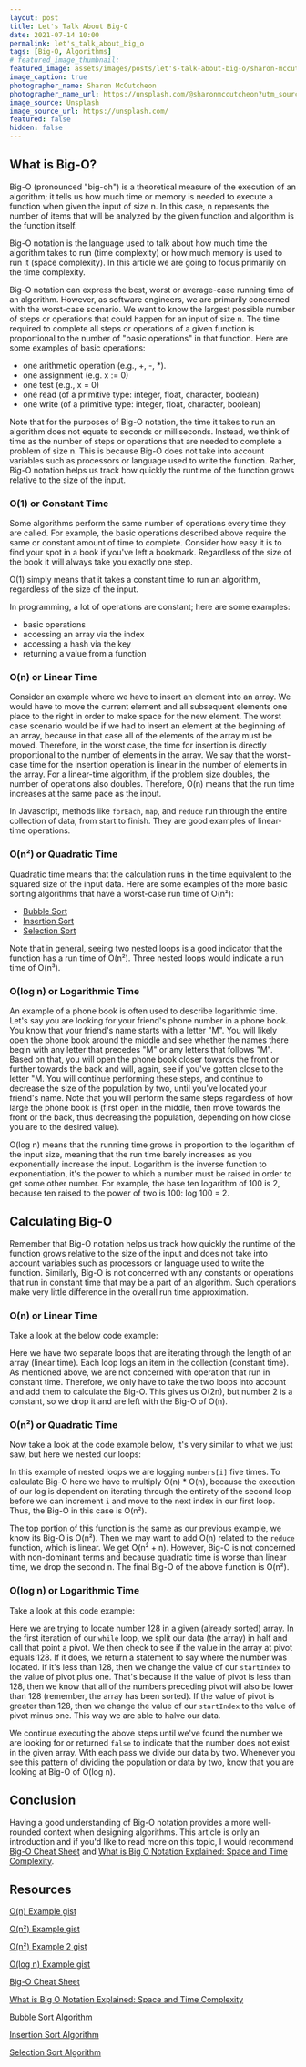 ```yaml
---
layout: post
title: Let's Talk About Big-O
date: 2021-07-14 10:00
permalink: let's_talk_about_big_o
tags: [Big-O, Algorithms]
# featured_image_thumbnail:
featured_image: assets/images/posts/let's-talk-about-big-o/sharon-mccutcheon-tn57JI3CewI-unsplash.jpg
image_caption: true
photographer_name: Sharon McCutcheon
photographer_name_url: https://unsplash.com/@sharonmccutcheon?utm_source=medium&utm_medium=referral
image_source: Unsplash
image_source_url: https://unsplash.com/
featured: false
hidden: false
---
```


## What is Big-O?

Big-O (pronounced "big-oh") is a theoretical measure of the execution of an algorithm; it tells us how much time or memory is needed to execute a function when given the input of size n. In this case, n represents the number of items that will be analyzed by the given function and algorithm is the function itself.

Big-O notation is the language used to talk about how much time the algorithm takes to run (time complexity) or how much memory is used to run it (space complexity). In this article we are going to focus primarily on the time complexity.

Big-O notation can express the best, worst or average-case running time of an algorithm. However, as software engineers, we are primarily concerned with the worst-case scenario. We want to know the largest possible number of steps or operations that could happen for an input of size n. The time required to complete all steps or operations of a given function is proportional to the number of "basic operations" in that function. Here are some examples of basic operations:

- one arithmetic operation (e.g., +, -, \*).
- one assignment (e.g. x := 0)
- one test (e.g., x = 0)
- one read (of a primitive type: integer, float, character, boolean)
- one write (of a primitive type: integer, float, character, boolean)

Note that for the purposes of Big-O notation, the time it takes to run an algorithm does not equate to seconds or milliseconds. Instead, we think of time as the number of steps or operations that are needed to complete a problem of size n. This is because Big-O does not take into account variables such as processors or language used to write the function. Rather, Big-O notation helps us track how quickly the runtime of the function grows relative to the size of the input.

### O(1) or Constant Time

Some algorithms perform the same number of operations every time they are called. For example, the basic operations described above require the same or constant amount of time to complete. Consider how easy it is to find your spot in a book if you've left a bookmark. Regardless of the size of the book it will always take you exactly one step.

O(1) simply means that it takes a constant time to run an algorithm, regardless of the size of the input.

In programming, a lot of operations are constant; here are some examples:

- basic operations
- accessing an array via the index
- accessing a hash via the key
- returning a value from a function

### O(n) or Linear Time

Consider an example where we have to insert an element into an array. We would have to move the current element and all subsequent elements one place to the right in order to make space for the new element. The worst case scenario would be if we had to insert an element at the beginning of an array, because in that case all of the elements of the array must be moved. Therefore, in the worst case, the time for insertion is directly proportional to the number of elements in the array. We say that the worst-case time for the insertion operation is linear in the number of elements in the array. For a linear-time algorithm, if the problem size doubles, the number of operations also doubles. Therefore, O(n) means that the run time increases at the same pace as the input.

In Javascript, methods like `forEach`, `map`, and `reduce` run through the entire collection of data, from start to finish. They are good examples of linear-time operations.

### O(n²) or Quadratic Time

Quadratic time means that the calculation runs in the time equivalent to the squared size of the input data. Here are some examples of the more basic sorting algorithms that have a worst-case run time of O(n²):

- [Bubble Sort](https://www.programiz.com/dsa/bubble-sort)
- [Insertion Sort](https://www.programiz.com/dsa/insertion-sort)
- [Selection Sort](https://www.programiz.com/dsa/selection-sort)

Note that in general, seeing two nested loops is a good indicator that the function has a run time of O(n²). Three nested loops would indicate a run time of O(n³).

### O(log n) or Logarithmic Time

An example of a phone book is often used to describe logarithmic time. Let's say you are looking for your friend's phone number in a phone book. You know that your friend's name starts with a letter "M". You will likely open the phone book around the middle and see whether the names there begin with any letter that precedes "M" or any letters that follows "M". Based on that, you will open the phone book closer towards the front or further towards the back and will, again, see if you've gotten close to the letter "M. You will continue performing these steps, and continue to decrease the size of the population by two, until you've located your friend's name. Note that you will perform the same steps regardless of how large the phone book is (first open in the middle, then move towards the front or the back, thus decreasing the population, depending on how close you are to the desired value).

O(log n) means that the running time grows in proportion to the logarithm of the input size, meaning that the run time barely increases as you exponentially increase the input. Logarithm is the inverse function to exponentiation, it's the power to which a number must be raised in order to get some other number. For example, the base ten logarithm of 100 is 2, because ten raised to the power of two is 100: log 100 = 2.

## Calculating Big-O

Remember that Big-O notation helps us track how quickly the runtime of the function grows relative to the size of the input and does not take into account variables such as processors or language used to write the function. Similarly, Big-O is not concerned with any constants or operations that run in constant time that may be a part of an algorithm. Such operations make very little difference in the overall run time approximation.

### O(n) or Linear Time

Take a look at the below code example:

<script src="https://gist.github.com/tcelovsky/a62b16ed73af772b7180d03e98ce5f4c.js"></script>

Here we have two separate loops that are iterating through the length of an array (linear time). Each loop logs an item in the collection (constant time). As mentioned above, we are not concerned with operation that run in constant time. Therefore, we only have to take the two loops into account and add them to calculate the Big-O. This gives us O(2n), but number 2 is a constant, so we drop it and are left with the Big-O of O(n).

### O(n²) or Quadratic Time

Now take a look at the code example below, it's very similar to what we just saw, but here we nested our loops:

<script src="https://gist.github.com/tcelovsky/f33683c40d6fdb30fb9f738879115f5b.js"></script>

In this example of nested loops we are logging `numbers[i]` five times. To calculate Big-O here we have to multiply O(n) \* O(n), because the execution of our log is dependent on iterating through the entirety of the second loop before we can increment `i` and move to the next index in our first loop. Thus, the Big-O in this case is O(n²).

<script src="https://gist.github.com/tcelovsky/aba19ebcfa797a4dc7eed889ceb932eb.js"></script>

The top portion of this function is the same as our previous example, we know its Big-O is O(n²). Then we may want to add O(n) related to the `reduce` function, which is linear. We get O(n² + n). However, Big-O is not concerned with non-dominant terms and because quadratic time is worse than linear time, we drop the second n. The final Big-O of the above function is O(n²).

### O(log n) or Logarithmic Time

Take a look at this code example:

<script src="https://gist.github.com/tcelovsky/dd455f417bd0eb09abd3db54e55b9f4a.js"></script>

Here we are trying to locate number 128 in a given (already sorted) array. In the first iteration of our `while` loop, we split our data (the array) in half and call that point a pivot. We then check to see if the value in the array at pivot equals 128. If it does, we return a statement to say where the number was located. If it's less than 128, then we change the value of our `startIndex` to the value of pivot plus one. That's because if the value of pivot is less than 128, then we know that all of the numbers preceding pivot will also be lower than 128 (remember, the array has been sorted). If the value of pivot is greater than 128, then we change the value of our `startIndex` to the value of pivot minus one. This way we are able to halve our data.

We continue executing the above steps until we've found the number we are looking for or returned `false` to indicate that the number does not exist in the given array. With each pass we divide our data by two. Whenever you see this pattern of dividing the population or data by two, know that you are looking at Big-O of O(log n).

## Conclusion

Having a good understanding of Big-O notation provides a more well-rounded context when designing algorithms. This article is only an introduction and if you'd like to read more on this topic, I would recommend [Big-O Cheat Sheet](https://www.bigocheatsheet.com/) and [What is Big O Notation Explained: Space and Time Complexity](https://www.freecodecamp.org/news/big-o-notation-why-it-matters-and-why-it-doesnt-1674cfa8a23c/).

## Resources 

[O(n) Example gist](https://gist.github.com/tcelovsky/a62b16ed73af772b7180d03e98ce5f4c)

[O(n²) Example gist](https://gist.github.com/tcelovsky/f33683c40d6fdb30fb9f738879115f5b)

[O(n²) Example 2 gist](https://gist.github.com/tcelovsky/aba19ebcfa797a4dc7eed889ceb932eb)

[O(log n) Example gist](https://gist.github.com/tcelovsky/dd455f417bd0eb09abd3db54e55b9f4a)

[Big-O Cheat Sheet](https://www.bigocheatsheet.com/)

[What is Big O Notation Explained: Space and Time Complexity](https://www.freecodecamp.org/news/big-o-notation-why-it-matters-and-why-it-doesnt-1674cfa8a23c/)

[Bubble Sort Algorithm](https://www.programiz.com/dsa/bubble-sort)

[Insertion Sort Algorithm](https://www.programiz.com/dsa/insertion-sort)

[Selection Sort Algorithm](https://www.programiz.com/dsa/selection-sort)
